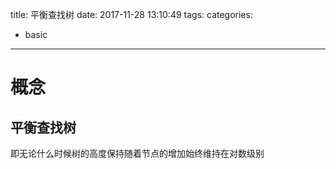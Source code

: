 title: 平衡查找树
date: 2017-11-28 13:10:49
tags:
categories:
- basic
---

# 概念

## 平衡查找树

即无论什么时候树的高度保持随着节点的增加始终维持在对数级别

## 